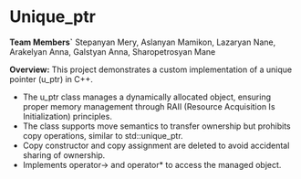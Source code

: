 # Unique_ptr
**Team Members`**
  Stepanyan Mery,
  Aslanyan Mamikon,
  Lazaryan Nane,
  Arakelyan Anna,
  Galstyan Anna,
  Sharopetrosyan Mane

**Overview:**
This project demonstrates a custom implementation of a unique pointer (u_ptr) in C++.
* The u_ptr class manages a dynamically allocated object, ensuring proper memory management through RAII (Resource Acquisition Is Initialization) principles.
* The class supports move semantics to transfer ownership but prohibits copy operations, similar to std::unique_ptr.
* Copy constructor and copy assignment are deleted to avoid accidental sharing of ownership.
* Implements operator-> and operator* to access the managed object.
